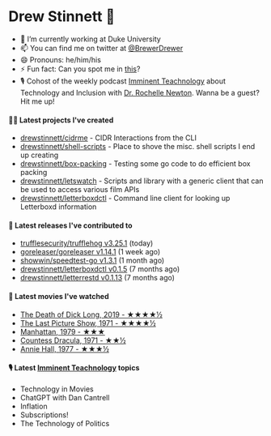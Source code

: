 
# Drew Stinnett 👋

- 🔭 I’m currently working at Duke University
- 📫 You can find me on twitter at [@BrewerDrewer](https://twitter.com/BrewerDrewer)
- 😄 Pronouns: he/him/his
- ⚡ Fun fact: Can you spot me in [this](https://www.youtube.com/watch?v=oL9WnB0qHBA)?
- 🎙 Cohost of the weekly podcast [Imminent Teachnology](https://podcast.imminentteachnology.com/) about Technology and Inclusion with [Dr. Rochelle Newton](https://www.linkedin.com/in/drrochellenewton/). Wanna be a guest? Hit me up!

#### 👨‍💻 Latest projects I've created
- [drewstinnett/cidrme](https://github.com/drewstinnett/cidrme) - CIDR Interactions from the CLI
- [drewstinnett/shell-scripts](https://github.com/drewstinnett/shell-scripts) - Place to shove the misc. shell scripts I end up creating
- [drewstinnett/box-packing](https://github.com/drewstinnett/box-packing) - Testing some go code to do efficient box packing
- [drewstinnett/letswatch](https://github.com/drewstinnett/letswatch) - Scripts and library with a generic client that can be used to access various film APIs
- [drewstinnett/letterboxdctl](https://github.com/drewstinnett/letterboxdctl) - Command line client for looking up Letterboxd information

#### 🚀 Latest releases I've contributed to
- [trufflesecurity/trufflehog v3.25.1](https://github.com/trufflesecurity/trufflehog/releases/tag/v3.25.1) (today)
- [goreleaser/goreleaser v1.14.1](https://github.com/goreleaser/goreleaser/releases/tag/v1.14.1) (1 week ago)
- [showwin/speedtest-go v1.3.1](https://github.com/showwin/speedtest-go/releases/tag/v1.3.1) (1 month ago)
- [drewstinnett/letterboxdctl v0.1.5](https://github.com/drewstinnett/letterboxdctl/releases/tag/v0.1.5) (7 months ago)
- [drewstinnett/letterrestd v0.1.13](https://github.com/drewstinnett/letterrestd/releases/tag/v0.1.13) (7 months ago)

#### 🍿 Latest movies I've watched
- [The Death of Dick Long, 2019 - ★★★★½](https://letterboxd.com/mondodrew/film/the-death-of-dick-long/1/)
- [The Last Picture Show, 1971 - ★★★★½](https://letterboxd.com/mondodrew/film/the-last-picture-show/)
- [Manhattan, 1979 - ★★★](https://letterboxd.com/mondodrew/film/manhattan/)
- [Countess Dracula, 1971 - ★★½](https://letterboxd.com/mondodrew/film/countess-dracula/)
- [Annie Hall, 1977 - ★★★½](https://letterboxd.com/mondodrew/film/annie-hall/)

#### 🎙 Latest [Imminent Teachnology](https://podcast.imminentteachnology.com/) topics
- Technology in Movies
- ChatGPT with Dan Cantrell
- Inflation
- Subscriptions!
- The Technology of Politics
